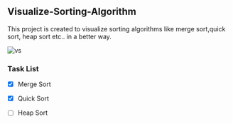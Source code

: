 ## Visualize-Sorting-Algorithm
This project is created to visualize sorting algorithms like merge sort,quick sort, heap sort etc.. in a better way.


![vs](https://user-images.githubusercontent.com/50075905/86538405-85e6ca00-bf13-11ea-8fa4-5a83ea396041.gif)



### Task List
- [X] Merge Sort

- [X] Quick Sort

- [ ] Heap Sort
